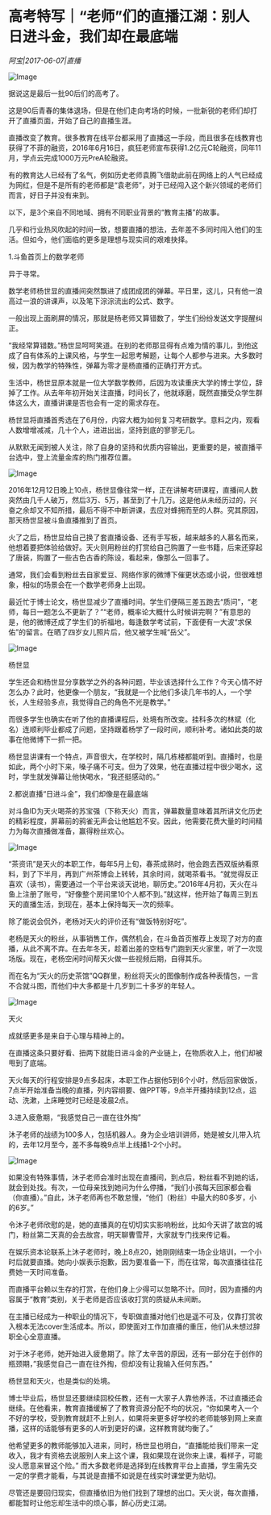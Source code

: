 # 高考特写｜“老师”们的直播江湖：别人日进斗金，我们却在最底端

*阿宝|2017-06-07|直播*

![Image](http://static.ylzbl.com/uploads/ueditor/php/upload/image/20170609/1496984766406338.jpeg)

据说这是最后一批90后们的高考了。

这是90后青春的集体退场，但是在他们走向考场的时候，一批新锐的老师们却打开了直播页面，开始了自己的直播生涯。

直播改变了教育。很多教育在线平台都采用了直播这一手段，而且很多在线教育也获得了不菲的融资，2016年6月16日，疯狂老师宣布获得1.2亿元C轮融资，同年11月，学点云完成1000万元PreA轮融资。

有的教育达人已经有了名气，例如历史老师袁腾飞借助此前在网络上的人气已经成为网红，但是不是所有的老师都是“袁老师”，对于已经闯入这个新兴领域的老师们而言，好日子并没有来到。

以下，是3个来自不同地域、拥有不同职业背景的“教育主播”的故事。

几乎和行业热风吹起的时间一致，想要直播的想法，去年差不多同时闯入他们的生活。但如今，他们面临的更多是理想与现实间的艰难抉择。

1.斗鱼首页上的数学老师

异于寻常。

数学老师杨世显的直播间突然飘进了成团成团的弹幕。平日里，这儿，只有他一浪高过一浪的讲课声，以及笔下淙淙流出的公式、数字。

一般出现上面刷屏的情况，那就是杨老师又算错数了，学生们纷纷发送文字提醒纠正。

“我经常算错数。”杨世显呵呵笑道。在别的老师那显得有点难为情的事儿，到他这成了自有体系的上课风格，与学生一起思考解题，让每个人都参与进来。大多数时候，因为教学的特殊性，弹幕为零才是杨直播的正确打开方式。

生活中，杨世显原本就是一位大学数学教师，后因为攻读重庆大学的博士学位，辞掉了工作。从去年年初开始关注直播，时间长了，他就琢磨，既然直播受众学生群体这么大，直播讲课是否也会有一定的需求存在。

杨世显将直播首秀选在了6月份，内容大概为如何复习考研数学。意料之内，观看人数增增减减，几十个人，进进出出，坚持到底的寥寥无几。

从默默无闻到被人关注，除了自身的坚持和优质内容输出，更重要的是，被直播平台选中，登上流量金库的热门推荐位置。

![Image](http://p1.pstatp.com/large/26e600018bf843ad8fc3)

2016年12月12日晚上10点，杨世显像往常一样，正在讲解考研课程，直播间人数突然由几千人破万，然后3万、5万，甚至到了十几万。这是他从未经历过的，兴奋之余却又不知所措，最后不得不中断讲课，去应对蜂拥而至的人群。究其原因，那天杨世显被斗鱼直播推到了首页。

火了之后，杨世显给自己换了套直播设备、还有手写板，越来越多的人慕名而来，他想着要把体验给做好。天火则用粉丝的打赏给自己购置了一些书籍，后来还穿起了唐装，购置了一些古色古香的陈设，看起来，像那么一回事了。

通常，我们会看到粉丝去自家爱豆、网络作家的微博下催更状态或小说，但很难想象，相似的场景会在一个数学老师身上出现。

最近忙于博士论文，杨世显减少了直播时间。学生们便隔三差五跑去“质问”，“老师，每日一题怎么不更新了？”“老师，概率论大概什么时候讲完啊？”有意思的是，他的微博还成了学生们的祈福地，每逢数学考试前，下面便有一大波“求保佑”的留言。在晒了四岁女儿照片后，他又被学生喊“岳父”。

![Image](http://p3.pstatp.com/large/2438000609a0c7c1e593)

杨世显

学生还会和杨世显分享数学之外的各种问题，毕业该选择什么工作？今天心情不好怎么办？此时，他更像一个朋友，“我就是一个比他们多读几年书的人，一个学长，人生经验多点，我觉得自己的角色不光是教学。”

而很多学生也确实在听了他的直播课程后，处境有所改变。挂科多次的林斌（化名）连顺利毕业都成了问题，坚持跟着杨学了一段时间，顺利补考。诸如此类的故事在他微博下一抓一把。

杨世显讲课有一个特点，声音很大，在学校时，隔几栋楼都能听到。直播时，也是如此，两个小时下来，嗓子痛不可支。但为了效果，他在直播过程中很少喝水，这时，学生就发弹幕让他快喝水，“我还挺感动的。”

2.都说直播“日进斗金”，我们却像是在最底端

对斗鱼ID为天火喝茶的苏宝强（下称天火）而言，弹幕数量意味着其所讲文化历史的精彩程度，屏幕前的鸦雀无声会让他尴尬不安。因此，他需要花费大量的时间精力为每次直播做准备，赢得粉丝欢心。

![Image](http://p1.pstatp.com/large/26e7000185229c4f1787)

“茶资讯”是天火的本职工作，每年5月上旬，春茶成熟时，他会跑去西双版纳看原料，到了下半月，再到广州茶博会上转转，其余时间，就喝茶看书。“就觉得反正喜欢（读书），需要通过一个平台来谈天说地，聊历史。”2016年4月初，天火在斗鱼上注册了账号，“好像整个房间里10个人都不到。”就这样，他开始了每周三到五天的直播生活，到现在，基本上保持每天一次的频率。

除了能说会侃外，老杨对天火的评价还有“做饭特别好吃”。

老杨是天火的粉丝，从事销售工作，偶然机会，在斗鱼首页推荐上发现了对方的直播，从此不离不弃。在去年冬天，趁着出差的空档专门跑到天火家里，听了一次现场版。现在，老杨空闲时间帮天火做一些视频后期，自得其乐。

而在名为“天火的历史茶馆”QQ群里，粉丝将天火的图像制作成各种表情包，一言不合就斗图，而他们中大多都是十几岁到二十多岁的年轻人。

![Image](http://p9.pstatp.com/large/2438000609a1dcf298ad)

天火

成就感更多是来自于心理与精神上的。

在直播这条只要好看、扭两下就能日进斗金的产业链上，在物质收入上，他们却被甩到了底端。

天火每天的行程安排是9点多起床，本职工作占据他5到6个小时，然后回家做饭，7点半开始准备当晚的直播，列内容纲要、做PPT等，9点半开播持续到12点，运动、洗漱，上床睡觉时已经是凌晨2点。

3.进入疲惫期，“我感觉自己一直在往外掏”

沐子老师的战绩为100多人，包括机器人。身为企业培训讲师，她是被女儿带入坑的，去年12月至今，差不多每晚9点半上线播1-2个小时。

![Image](http://p1.pstatp.com/large/26e100025d8b44c45c9d)

如果没有特殊事情，沐子老师会准时出现在直播间，到点后，粉丝看不到她的话，就会到处找。有次，一位母亲找到她问为什么停播，“我们小孩每天回家都会看（你直播）。”自此，沐子老师再也不敢怠慢，“他们（粉丝）中最大的80多岁，小的6岁。”

令沐子老师欣慰的是，她的直播真的在切切实实影响粉丝，比如今天讲了故宫的城门，粉丝第二天真的会去故宫，明天聊曹雪芹，大家就专门找来传记看。

在娱乐资本论联系上沐子老师时，晚上8点20，她刚刚结束一场企业培训，一个小时后就要直播。她向小娱表示抱歉，因为要准备一下，而在往常，每次直播往往花费她一天时间准备。

而直播平台赖以生存的打赏，在他们身上少得可以忽略不计。同时，因为直播的内容属于“教育”类别，关于老师是否应该收打赏的质疑从未间断。

在主播已经成为一种职业的情况下，专职做直播对他们也是遥不可及，仅靠打赏收入根本无法cover生活成本。所以，即使面对工作加直播的重压，他们从未想过辞职全心全意直播。

对于沐子老师，她开始进入疲惫期了。除了太辛苦的原因，还有一部分在于创作的瓶颈期，”我感觉自己一直在往外掏，但却没有让我输入任何东西。”

杨世显和天火，也是类似的处境。

博士毕业后，杨世显还要继续回校任教，还有一大家子人靠他养活，不过直播还会继续。在他看来，教育直播缓解了了教育资源分配不均的状况，“你如果考入一个不好的学校，受到教育就赶不上别人，如果将来更多好学校的老师能够到网上来直播，这样的话能够有更多的人听到更好的课，这样教育就均衡了。”

他希望更多的教师能够加入进来，同时，杨世显也明白，“直播能给我们带来一定收入，我才有资格去说服别人来上这个课，我如果现在说你来上课，看样子，可能没人愿意来冒这个险。” 而大多数老师是选择到在线教育平台上直播，学生需先交一定的学费才能看，与其说是直播不如说是在线实时课堂更为贴切。

尽管还是要回归现实，但直播依旧为他们找到了理想的出口。天火说，每次直播，都能暂时让他忘却生活中的烦心事，醉心历史江湖。

